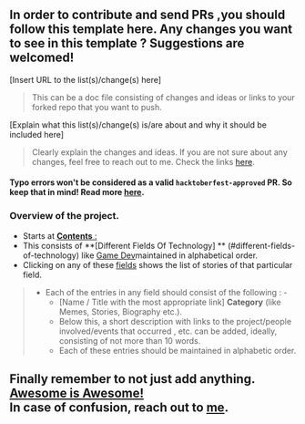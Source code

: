 ## In order to contribute and send PRs ,you should follow this template here. Any changes you want to see in this template ? Suggestions are welcomed!

[Insert URL to the list(s)/change(s) here]
> This can be a doc file consisting of changes and ideas or links to your forked repo that you want to push.

[Explain what this list(s)/change(s) is/are about and why it should be included here]
> Clearly explain the changes and ideas. 
> If you are not sure about any changes, feel free to reach out to me. Check the links [here](https://github.com/SwapnilChand).

#### Typo errors won't be considered as a valid `hacktoberfest-approved` PR. So keep that in mind! Read more [here](https://hacktoberfest.digitalocean.com/resources/qualitystandards).

### Overview of the project.
  - Starts at [**Contents** :](https://github.com/SwapnilChand/awesome-tech-stories#contents-)
  - This consists of **[Different Fields Of Technology] ** (#different-fields-of-technology) like [Game Dev](https://github.com/SwapnilChand/awesome-tech-stories#game-development-)maintained in alphabetical order.
  - Clicking on any of these [fields](https://github.com/SwapnilChand/awesome-tech-stories#contents-) shows the list of stories of that particular field.
  > - Each of the entries in any field should consist of the following : - 
  >   - [Name / Title with the most appropriate link] **Category** (like Memes, Stories, Biography etc.).
  >   - Below this, a short description with links to the project/people involved/events that occurred , etc. can be added, ideally, consisting of not more than 10 words.
  >   - Each of these entries should be maintained in alphabetic order. 
  
  ## Finally remember to not just add anything. [Awesome is Awesome!](https://github.com/sindresorhus/awesome/blob/main/awesome.md#only-awesome-is-awesome)<br>In case of confusion, reach out to [me](https://github.com/SwapnilChand/). 
